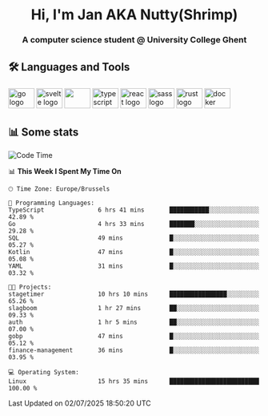 <h1 align="center">Hi, I'm Jan AKA Nutty(Shrimp)</h1>
<h3 align="center">A computer science student @ University College Ghent</h3>

<h2 align="left">🛠️ Languages and Tools</h2>

###

<div align="left">
  <img src="https://cdn.jsdelivr.net/gh/devicons/devicon/icons/go/go-original.svg" height="40" width="52" alt="go logo"  />
  <img src="https://cdn.jsdelivr.net/gh/devicons/devicon@latest/icons/svelte/svelte-original.svg"  height="40" width="52" alt="svelte logo" />
  <img src="https://cdn.jsdelivr.net/gh/devicons/devicon@latest/icons/tailwindcss/tailwindcss-original.svg" height="40" width="52" />
  <img src="https://cdn.jsdelivr.net/gh/devicons/devicon/icons/typescript/typescript-original.svg" height="40" width="52" alt="typescript logo"  />
  <img src="https://cdn.jsdelivr.net/gh/devicons/devicon/icons/react/react-original.svg" height="40" width="52" alt="react logo"  />
  <img src="https://cdn.jsdelivr.net/gh/devicons/devicon/icons/sass/sass-original.svg" height="40" width="52" alt="sass logo"  />
  <img src="https://cdn.jsdelivr.net/gh/devicons/devicon@latest/icons/rust/rust-original.svg" height="40" width="52" alt="rust logo" />
  <img src="https://cdn.jsdelivr.net/gh/devicons/devicon/icons/docker/docker-original.svg" height="40" width="52" alt="docker logo"  />
</div>

<h2>📊 Some stats</h2>

<!--START_SECTION:waka-->
![Code Time](http://img.shields.io/badge/Code%20Time-6%2C157%20hrs%2037%20mins-blue)

📊 **This Week I Spent My Time On** 

```text
🕑︎ Time Zone: Europe/Brussels

💬 Programming Languages: 
TypeScript               6 hrs 41 mins       ███████████░░░░░░░░░░░░░░   42.89 % 
Go                       4 hrs 33 mins       ███████░░░░░░░░░░░░░░░░░░   29.28 % 
SQL                      49 mins             █░░░░░░░░░░░░░░░░░░░░░░░░   05.27 % 
Kotlin                   47 mins             █░░░░░░░░░░░░░░░░░░░░░░░░   05.08 % 
YAML                     31 mins             █░░░░░░░░░░░░░░░░░░░░░░░░   03.32 % 

🐱‍💻 Projects: 
stagetimer               10 hrs 10 mins      ████████████████░░░░░░░░░   65.26 % 
slagboom                 1 hr 27 mins        ██░░░░░░░░░░░░░░░░░░░░░░░   09.33 % 
auth                     1 hr 5 mins         ██░░░░░░░░░░░░░░░░░░░░░░░   07.00 % 
gobp                     47 mins             █░░░░░░░░░░░░░░░░░░░░░░░░   05.12 % 
finance-management       36 mins             █░░░░░░░░░░░░░░░░░░░░░░░░   03.95 % 

💻 Operating System: 
Linux                    15 hrs 35 mins      █████████████████████████   100.00 % 
```


 Last Updated on 02/07/2025 18:50:20 UTC
<!--END_SECTION:waka-->
